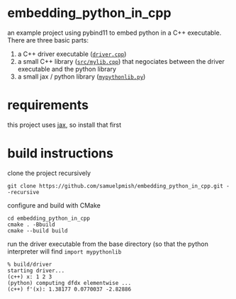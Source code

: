 # embedding_python_in_cpp
an example project using pybind11 to embed python in a C++ executable. There are three basic parts:

1. a C++ driver executable ([`driver.cpp`](https://github.com/samuelpmish/embedding_python_in_cpp/blob/main/driver.cpp))
2. a small C++ library ([`src/mylib.cpp`](https://github.com/samuelpmish/embedding_python_in_cpp/blob/main/src/mylib.cpp)) that negociates between the driver executable and the python library
3. a small jax / python library ([`mypythonlib.py`](https://github.com/samuelpmish/embedding_python_in_cpp/blob/main/mypythonlib.py))

# requirements

this project uses [jax](https://github.com/google/jax), so install that first

# build instructions

clone the project recursively

```
git clone https://github.com/samuelpmish/embedding_python_in_cpp.git --recursive
```

configure and build with CMake

```
cd embedding_python_in_cpp
cmake . -Bbuild
cmake --build build
```

run the driver executable from the base directory (so that the python interpreter 
will find `import mypythonlib`

```
% build/driver
starting driver...
(c++) x: 1 2 3 
(python) computing dfdx elementwise ... 
(c++) f'(x): 1.38177 0.0770037 -2.82886 
```
